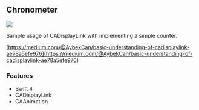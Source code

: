 ## Chronometer

![](https://cdn-images-1.medium.com/max/1600/1*WfKm7J-K7YXr8nOSNY602g.gif)

Sample usage of CADisplayLink with implementing a simple counter.

[https://medium.com/@AybekCan/basic-understanding-of-cadisplaylink-ae78a5efe976](https://medium.com/@AybekCan/basic-understanding-of-cadisplaylink-ae78a5efe976)

### Features
- Swift 4 
- CADisplayLink 
- CAAnimation
